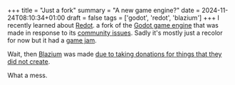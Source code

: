 +++
title = "Just a fork"
summary = "A new game engine?"
date = 2024-11-24T08:10:34+01:00
draft = false
tags = ['godot', 'redot', 'blazium']
+++
I recently learned about [Redot](https://www.redotengine.org/). a fork of the [Godot game engine](https://godotengine.org/) that was made in response to its [community issues](https://www.youtube.com/watch?v=KzZhJVgBKiI).
Sadly it's mostly just a recolor for now but it had a [game jam](https://itch.io/jam/redotgamjam).

Wait, then [Blazium](https://github.com/blazium-engine/blazium) was made [due to taking donations for things that they did not create](https://www.youtube.com/watch?v=cGc6DRaKqH4).

What a mess.
